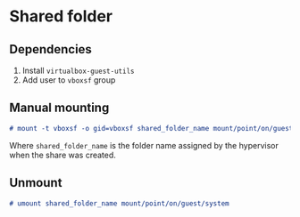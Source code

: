 # Shared folder

## Dependencies

1. Install `virtualbox-guest-utils`
2. Add user to `vboxsf` group

## Manual mounting

```md
# mount -t vboxsf -o gid=vboxsf shared_folder_name mount/point/on/guest/system
```
Where `shared_folder_name` is the folder name assigned by the hypervisor when the share was created.

## Unmount

```md
# umount shared_folder_name mount/point/on/guest/system
```
